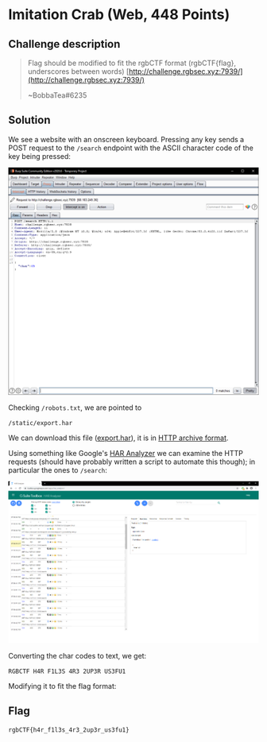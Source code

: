 # Imitation Crab (Web, 448 Points)

## Challenge description

> Flag should be modified to fit the rgbCTF format (rgbCTF{flag}, underscores between words)
> [http://challenge.rgbsec.xyz:7939/](http://challenge.rgbsec.xyz:7939/)
>
> ~BobbaTea#6235

## Solution

We see a website with an onscreen keyboard. Pressing any key sends a POST request to the `/search` endpoint with the ASCII character code of the key being pressed:

![ss1](images/ss1.png)

Checking `/robots.txt`, we are pointed to
```
/static/export.har
```
We can download this file ([export.har](export.har)), it is in [HTTP archive format](https://en.wikipedia.org/wiki/HAR_(file_format)).

Using something like Google's [HAR Analyzer](https://toolbox.googleapps.com/apps/har_analyzer/) we can examine the HTTP requests (should have probably written a script to automate this though); in particular the ones to `/search`:

![ss2](images/ss2.png)

Converting the char codes to text, we get:

```
RGBCTF H4R F1L3S 4R3 2UP3R US3FU1
```

Modifying it to fit the flag format:

## Flag
```
rgbCTF{h4r_f1l3s_4r3_2up3r_us3fu1}
```